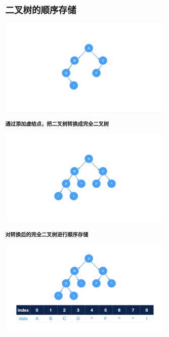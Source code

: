 # 二叉树的顺序存储

![二叉树的存储](../../images/tree/二叉树2.png)

### 通过添加虚结点，把二叉树转换成完全二叉树
![二叉树的存储](../../images/tree/二叉树转换成完全二叉树.png)


### 对转换后的完全二叉树进行顺序存储
![二叉树的存储](../../images/tree/二叉树转换成完全二叉树存储.png)